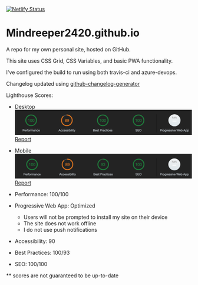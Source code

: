 [![Netlify Status](https://api.netlify.com/api/v1/badges/30f09242-806a-441a-b0e5-873c0bb73f93/deploy-status)](https://app.netlify.com/sites/mindreeper2420/deploys)

# Mindreeper2420.github.io
A repo for my own personal site, hosted on GitHub.

This site uses CSS Grid, CSS Variables, and basic PWA functionality.

I've configured the build to run using both travis-ci and azure-devops.

Changelog updated using [github-changelog-generator](https://github.com/github-changelog-generator/github-changelog-generator)

Lighthouse Scores:
 - Desktop
 ![Lighthouse Score](img/lighthouse-scores_desktop.png)
  [Report](Audit-desktop_report.json)
 - Mobile
 ![Lighthouse Score](img/lighthouse-scores_mobile.png)
 [Report](Audit-mobile_report.json)

- Performance: 100/100
- Progressive Web App: Optimized
  - Users will not be prompted to install my site on their device
  - The site does not work offline
  - I do not use push notifications
- Accessibility: 90
- Best Practices: 100/93
- SEO: 100/100

** scores are not guaranteed to be up-to-date
